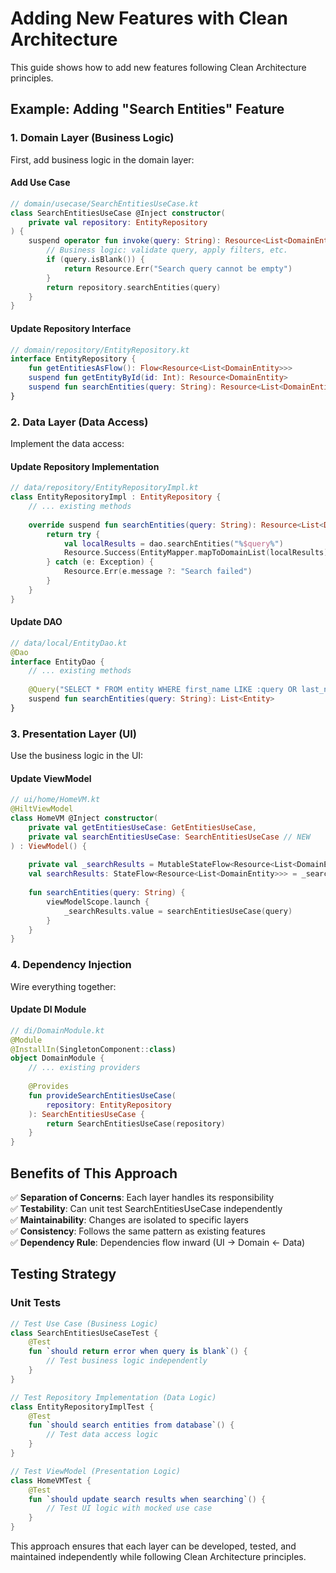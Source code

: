 # Adding New Features with Clean Architecture

This guide shows how to add new features following Clean Architecture principles.

## Example: Adding "Search Entities" Feature

### 1. Domain Layer (Business Logic)
First, add business logic in the domain layer:

#### Add Use Case
```kotlin
// domain/usecase/SearchEntitiesUseCase.kt
class SearchEntitiesUseCase @Inject constructor(
    private val repository: EntityRepository
) {
    suspend operator fun invoke(query: String): Resource<List<DomainEntity>> {
        // Business logic: validate query, apply filters, etc.
        if (query.isBlank()) {
            return Resource.Err("Search query cannot be empty")
        }
        return repository.searchEntities(query)
    }
}
```

#### Update Repository Interface
```kotlin
// domain/repository/EntityRepository.kt
interface EntityRepository {
    fun getEntitiesAsFlow(): Flow<Resource<List<DomainEntity>>>
    suspend fun getEntityById(id: Int): Resource<DomainEntity>
    suspend fun searchEntities(query: String): Resource<List<DomainEntity>> // NEW
}
```

### 2. Data Layer (Data Access)
Implement the data access:

#### Update Repository Implementation
```kotlin
// data/repository/EntityRepositoryImpl.kt
class EntityRepositoryImpl : EntityRepository {
    // ... existing methods
    
    override suspend fun searchEntities(query: String): Resource<List<DomainEntity>> {
        return try {
            val localResults = dao.searchEntities("%$query%")
            Resource.Success(EntityMapper.mapToDomainList(localResults))
        } catch (e: Exception) {
            Resource.Err(e.message ?: "Search failed")
        }
    }
}
```

#### Update DAO
```kotlin
// data/local/EntityDao.kt
@Dao
interface EntityDao {
    // ... existing methods
    
    @Query("SELECT * FROM entity WHERE first_name LIKE :query OR last_name LIKE :query")
    suspend fun searchEntities(query: String): List<Entity>
}
```

### 3. Presentation Layer (UI)
Use the business logic in the UI:

#### Update ViewModel
```kotlin
// ui/home/HomeVM.kt
@HiltViewModel
class HomeVM @Inject constructor(
    private val getEntitiesUseCase: GetEntitiesUseCase,
    private val searchEntitiesUseCase: SearchEntitiesUseCase // NEW
) : ViewModel() {
    
    private val _searchResults = MutableStateFlow<Resource<List<DomainEntity>>>(Resource.Loading())
    val searchResults: StateFlow<Resource<List<DomainEntity>>> = _searchResults
    
    fun searchEntities(query: String) {
        viewModelScope.launch {
            _searchResults.value = searchEntitiesUseCase(query)
        }
    }
}
```

### 4. Dependency Injection
Wire everything together:

#### Update DI Module
```kotlin
// di/DomainModule.kt
@Module
@InstallIn(SingletonComponent::class)
object DomainModule {
    // ... existing providers
    
    @Provides
    fun provideSearchEntitiesUseCase(
        repository: EntityRepository
    ): SearchEntitiesUseCase {
        return SearchEntitiesUseCase(repository)
    }
}
```

## Benefits of This Approach

✅ **Separation of Concerns**: Each layer handles its responsibility  
✅ **Testability**: Can unit test SearchEntitiesUseCase independently  
✅ **Maintainability**: Changes are isolated to specific layers  
✅ **Consistency**: Follows the same pattern as existing features  
✅ **Dependency Rule**: Dependencies flow inward (UI → Domain ← Data)

## Testing Strategy

### Unit Tests
```kotlin
// Test Use Case (Business Logic)
class SearchEntitiesUseCaseTest {
    @Test
    fun `should return error when query is blank`() {
        // Test business logic independently
    }
}

// Test Repository Implementation (Data Logic)  
class EntityRepositoryImplTest {
    @Test
    fun `should search entities from database`() {
        // Test data access logic
    }
}

// Test ViewModel (Presentation Logic)
class HomeVMTest {
    @Test
    fun `should update search results when searching`() {
        // Test UI logic with mocked use case
    }
}
```

This approach ensures that each layer can be developed, tested, and maintained independently while following Clean Architecture principles.